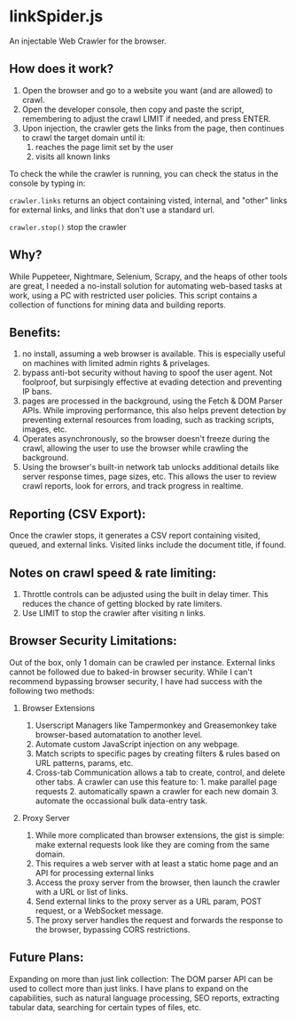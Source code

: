 # linkSpider.js
An injectable Web Crawler for the browser.

## How does it work?
1. Open the browser and go to a website you want (and are allowed) to crawl.
3. Open the developer console, then copy and paste the script, remembering to adjust the crawl LIMIT if needed, and press ENTER.
4. Upon injection, the crawler gets the links from the page, then continues to crawl the target domain until it:
   1. reaches the page limit set by the user
   2. visits all known links

To check the while the crawler is running, you can check the status in the console by typing in:

```crawler.links```
returns an object containing visted, internal, and "other" links for external links, and links that don't use a standard url.

```crawler.stop()```
stop the crawler

## Why?
While Puppeteer, Nightmare, Selenium, Scrapy, and the heaps of other tools are great, I needed a no-install solution for automating web-based tasks at work, using a PC with restricted user policies. This script contains a collection of functions for mining data and building reports.

## Benefits:
  1. no install, assuming a web browser is available. This is especially useful on machines with limited admin rights & privelages.
  2. bypass anti-bot security without having to spoof the user agent. Not foolproof, but surpisingly effective at evading detection and preventing IP bans.
  3. pages are processed in the background, using the Fetch & DOM Parser APIs. While improving performance, this also helps prevent detection by preventing external resources from loading, such as tracking scripts, images, etc.
  4. Operates asynchronously, so the browser doesn't freeze during the crawl, allowing the user to use the browser while crawling the background.
  5. Using the browser's built-in network tab unlocks additional details like server response times, page sizes, etc. This allows the user to review crawl reports, look for errors, and track progress in realtime.

## Reporting (CSV Export):
Once the crawler stops, it generates a CSV report containing visited, queued, and external links. Visited links include the document title, if found.

## Notes on crawl speed & rate limiting: 
  1. Throttle controls can be adjusted using the built in delay timer. This reduces the chance of getting blocked by rate limiters.
  2. Use LIMIT to stop the crawler after visiting n links.

## Browser Security Limitations:
Out of the box, only 1 domain can be crawled per instance. External links cannot be followed due to baked-in browser security. While I can't recommend bypassing browser security, I have had success with the following two methods:

1. Browser Extensions
      1. Userscript Managers like Tampermonkey and Greasemonkey take browser-based automatation to another level.
      2. Automate custom JavaScript injection on any webpage.
      3. Match scripts to specific pages by creating filters & rules based on URL patterns, params, etc.
      4. Cross-tab Communication allows a tab to create, control, and delete other tabs. A crawler can use this feature to:
        1. make parallel page requests
        2. automatically spawn a crawler for each new domain
        3. automate the occassional bulk data-entry task.

2. Proxy Server
      1. While more complicated than browser extensions, the gist is simple: make external requests look like they are coming from the same domain.
      2. This requires a web server with at least a static home page and an API for processing external links
      3. Access the proxy server from the browser, then launch the crawler with a URL or list of links.
      4. Send external links to the proxy server as a URL param, POST request, or a WebSocket message.
      5. The proxy server handles the request and forwards the response to the browser, bypassing CORS restrictions.
  
## Future Plans:
Expanding on more than just link collection:
The DOM parser API can be used to collect more than just links. I have plans to expand on the capabilities, such as natural language processing, SEO reports, extracting tabular data, searching for certain types of files, etc.
